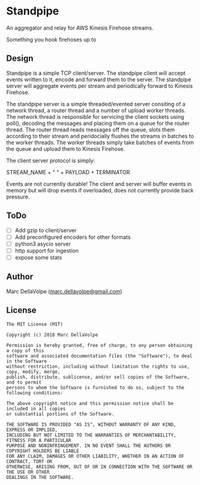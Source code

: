 # Standpipe

An aggregator and relay for AWS Kinesis Firehose streams.

Something you hook firehoses up to

## Design

Standpipe is a simple TCP client/server.  The standpipe client
will accept events written to it, encode and forward them to the server.
The standpipe server will aggregate events per stream and periodically forward to Kinesis Firehose.

The standpipe server is a simple threaded/evented server consiting of a network thread, a router thread and a number of upload worker threads.
The network thread is responsible for servicing the client sockets using poll(), decoding the messages and placing them on a queue for the router thread.
The router thread reads messages off the queue, slots them according to their stream and peridocially flushes the streams in batches to the worker threads.
The worker threads simply take batches of events from the queue and upload them to Kinesis Firehose.

The client server protocol is simply:

STREAM_NAME + " " + PAYLOAD + TERMINATOR

Events are not currently durable!
The client and server will buffer events in memory but will drop events if overloaded, does not currently provide back pressure.

## ToDo
- [ ] Add gzip to client/server
- [ ] Add preconfigured encoders for other formats
- [ ] python3 asycio server
- [ ] http support for ingestion
- [ ] expose some stats

## Author

Marc DellaVolpe  (marc.dellavolpe@gmail.com)

## License
    The MIT License (MIT)

    Copyright (c) 2018 Marc DellaVolpe

    Permission is hereby granted, free of charge, to any person obtaining a copy of this
    software and associated documentation files (the "Software"), to deal in the Software
    without restriction, including without limitation the rights to use, copy, modify, merge,
    publish, distribute, sublicense, and/or sell copies of the Software, and to permit
    persons to whom the Software is furnished to do so, subject to the following conditions:

    The above copyright notice and this permission notice shall be included in all copies
    or substantial portions of the Software.

    THE SOFTWARE IS PROVIDED "AS IS", WITHOUT WARRANTY OF ANY KIND, EXPRESS OR IMPLIED,
    INCLUDING BUT NOT LIMITED TO THE WARRANTIES OF MERCHANTABILITY, FITNESS FOR A PARTICULAR
    PURPOSE AND NONINFRINGEMENT. IN NO EVENT SHALL THE AUTHORS OR COPYRIGHT HOLDERS BE LIABLE
    FOR ANY CLAIM, DAMAGES OR OTHER LIABILITY, WHETHER IN AN ACTION OF CONTRACT, TORT OR
    OTHERWISE, ARISING FROM, OUT OF OR IN CONNECTION WITH THE SOFTWARE OR THE USE OR OTHER
    DEALINGS IN THE SOFTWARE.
